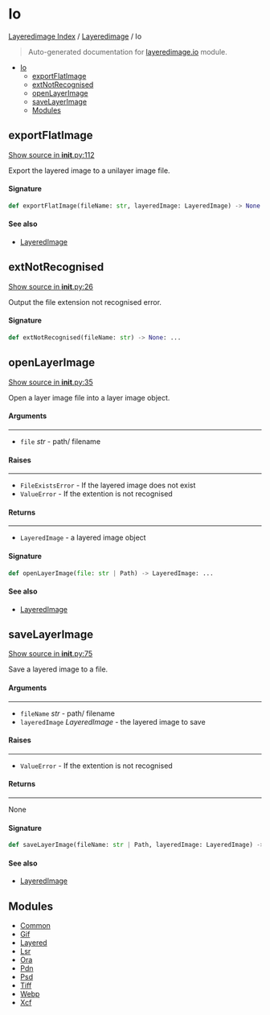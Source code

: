 # Io

[Layeredimage Index](../../README.md#layeredimage-index) / [Layeredimage](../index.md#layeredimage) / Io

> Auto-generated documentation for [layeredimage.io](../../../../layeredimage/io/__init__.py) module.

- [Io](#io)
  - [exportFlatImage](#exportflatimage)
  - [extNotRecognised](#extnotrecognised)
  - [openLayerImage](#openlayerimage)
  - [saveLayerImage](#savelayerimage)
  - [Modules](#modules)

## exportFlatImage

[Show source in __init__.py:112](../../../../layeredimage/io/__init__.py#L112)

Export the layered image to a unilayer image file.

#### Signature

```python
def exportFlatImage(fileName: str, layeredImage: LayeredImage) -> None: ...
```

#### See also

- [LayeredImage](../layeredimage.md#layeredimage)



## extNotRecognised

[Show source in __init__.py:26](../../../../layeredimage/io/__init__.py#L26)

Output the file extension not recognised error.

#### Signature

```python
def extNotRecognised(fileName: str) -> None: ...
```



## openLayerImage

[Show source in __init__.py:35](../../../../layeredimage/io/__init__.py#L35)

Open a layer image file into a layer image object.

#### Arguments

----
 - `file` *str* - path/ filename

#### Raises

------
 - `FileExistsError` - If the layered image does not exist
 - `ValueError` - If the extention is not recognised

#### Returns

-------
 - `LayeredImage` - a layered image object

#### Signature

```python
def openLayerImage(file: str | Path) -> LayeredImage: ...
```

#### See also

- [LayeredImage](../layeredimage.md#layeredimage)



## saveLayerImage

[Show source in __init__.py:75](../../../../layeredimage/io/__init__.py#L75)

Save a layered image to a file.

#### Arguments

----
 - `fileName` *str* - path/ filename
 - `layeredImage` *LayeredImage* - the layered image to save

#### Raises

------
 - `ValueError` - If the extention is not recognised

#### Returns

-------
 None

#### Signature

```python
def saveLayerImage(fileName: str | Path, layeredImage: LayeredImage) -> None: ...
```

#### See also

- [LayeredImage](../layeredimage.md#layeredimage)



## Modules

- [Common](./common.md)
- [Gif](./gif.md)
- [Layered](./layered.md)
- [Lsr](./lsr.md)
- [Ora](./ora.md)
- [Pdn](./pdn.md)
- [Psd](./psd.md)
- [Tiff](./tiff.md)
- [Webp](./webp.md)
- [Xcf](./xcf.md)